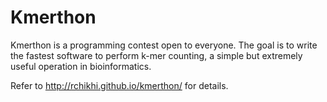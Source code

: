 Kmerthon
========

Kmerthon is a programming contest open to everyone.
The goal is to write the fastest software to perform k-mer counting,
a simple but extremely useful operation in bioinformatics.

Refer to http://rchikhi.github.io/kmerthon/ for details.
